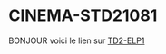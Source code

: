 # CINEMA-STD21081
BONJOUR 
voici le lien sur [TD2-ELP1](https://petstore.swagger.io/?url=https://raw.githubusercontent.com/mirado447/CINEMA-STD21081/main/TD2.yaml)
